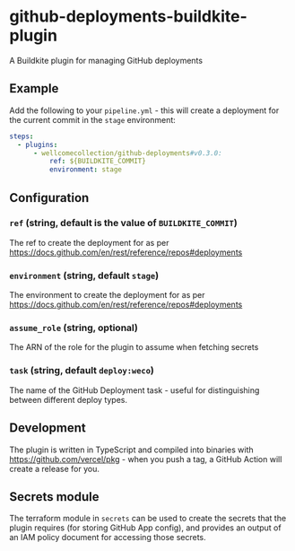 # github-deployments-buildkite-plugin

A Buildkite plugin for managing GitHub deployments

## Example

Add the following to your `pipeline.yml` - this will create a deployment for the current commit in the `stage` environment:

```yml
steps:
  - plugins:
      - wellcomecollection/github-deployments#v0.3.0:
          ref: ${BUILDKITE_COMMIT}
          environment: stage
```

## Configuration

### `ref` (string, default is the value of `BUILDKITE_COMMIT`)

The ref to create the deployment for as per https://docs.github.com/en/rest/reference/repos#deployments

### `environment` (string, default `stage`)

The environment to create the deployment for as per https://docs.github.com/en/rest/reference/repos#deployments

### `assume_role` (string, optional)

The ARN of the role for the plugin to assume when fetching secrets

### `task` (string, default `deploy:weco`)

The name of the GitHub Deployment task - useful for distinguishing between different deploy types.

## Development

The plugin is written in TypeScript and compiled into binaries with https://github.com/vercel/pkg - when you push a tag, a GitHub Action will create a release for you.

## Secrets module

The terraform module in `secrets` can be used to create the secrets that the plugin requires (for storing GitHub App config), and provides an output of an IAM policy document for accessing those secrets.
